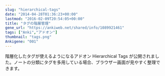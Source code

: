 ```yaml
---
slug: "hierarchical-tags"
date: "2014-04-28T01:36:23+00:00"
lastmod: "2016-02-09T20:54:05+00:00"
title: "タグの階層管理"
gene_url: "https://ankiweb.net/shared/info/1089921461"
tags: ["Anki","アドオン"]
thumbnail: "tags.png"
Ankigene: "001"
---
```

階層化したタグが使えるようになるアドオン Hierarchical Tags が公開されました。ノートの分類にタグを多用している場合、ブラウザー画面が見やすく整理できます。

